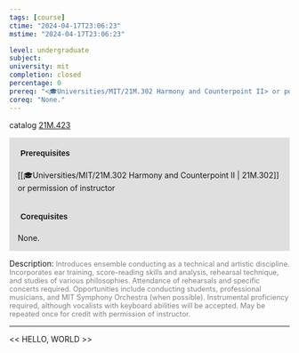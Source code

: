 ```yaml
---
tags: [course]
ctime: "2024-04-17T23:06:23"
mstime: "2024-04-17T23:06:23"

level: undergraduate
subject: 
university: mit
completion: closed
percentage: 0
prereq: "<🎓Universities/MIT/21M.302 Harmony and Counterpoint II> or permission of instructor"
coreq: "None."
---
```


catalog [21M.423](http://student.mit.edu/catalog/m21Ma.html#21M.423)

<span style="display: block; padding: 15px; background-color: rgb(100, 100, 100, 0.2);"><font id="m_prereq2552_0" style="display: block; font-family: Arial, sans-serif; font-weight: bold; padding: 5px">Prerequisites</font><br><span id="prereq2552_0">[[🎓Universities/MIT/21M.302 Harmony and Counterpoint II | 21M.302]] or permission of instructor</span></span>
<span style="display: block; padding: 15px; background-color: rgb(100, 100, 100, 0.2);"><font id="m_coreq2552_0" style="display: block; font-family: Arial, sans-serif; font-weight: bold; padding: 5px">Corequisites</font><br><span id="coreq2552_0">None.</span></span>

<font style="">Description:</font>
<font style="color: grey; font-size: 0.8rem;">Introduces ensemble conducting as a technical and artistic discipline.  Incorporates ear training, score-reading skills and analysis, rehearsal technique, and studies of various philosophies.  Attendance of rehearsals and specific concerts required.  Opportunities include conducting students, professional musicians, and MIT Symphony Orchestra (when possible).  Instrumental proficiency required, although vocalists with keyboard abilities will be accepted.  May be repeated once for credit with permission of instructor.</font>



---

<< HELLO, WORLD >>
